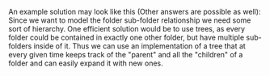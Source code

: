 An example solution may look like this (Other answers are possible as well):
Since we want to model the folder sub-folder relationship we need some sort of hierarchy. One efficient solution would be to use trees, as every folder could be contained in exactly one other folder, but have multiple sub-folders inside of it.
Thus we can use an implementation of a tree that at every given time keeps track of the "parent" and all the "children" of a folder and can easily expand it with new ones.